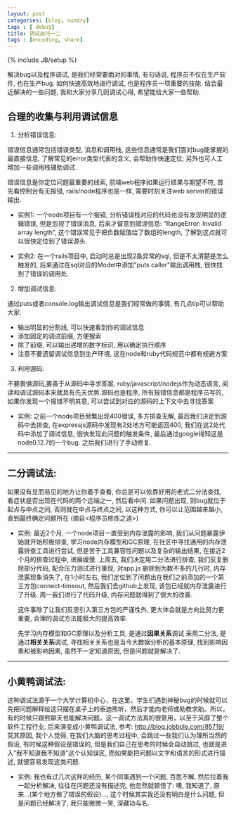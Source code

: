 ```yaml
---
layout: post
categories: [blog, sundry]
tags : [ debug]
title: 调试技巧一二
tags : [encoding, share]
---
```

{% include JB/setup %}


解决bug以及程序调试, 是我们经常要面对的事情, 有句话说, 程序员不仅在生产软件, 也在生产bug. 如何快速高效地进行调试, 也是程序员一项重要的技能.
结合最近解决的一些问题, 我和大家分享几则调试心得, 希望能给大家一些帮助.


## 合理的收集与利用调试信息

1. 分析错误信息:

  错误信息通常包括错误类型, 消息和调用栈, 这些信息通常是我们面对bug能掌握的最直接信息, 了解常见的error类型代表的含义, 会帮助你快速定位; 另外也可人工增加一些调用栈辅助调试.

  错误信息是你定位问题最重要的线索, 前端web程序如果运行结果与期望不符, 首先看控制台有无报错, rails/node程序也是一样, 需要时刻关注web server的错误输出.

  * 实例1: 一个node项目有一个报错, 分析错误栈对应的代码也没有发现明显的逻辑错误, 但是忽视了错误消息, 后来才留意到错误信息: “RangeError: Invalid array length”, 这个错误常见于把负数赋值给了数组的length, 了解到这点就可以很快定位到了错误源头.

  * 实例2: 在一个rails项目中, 启动时总是出现2条异常的sql, 但是不太清楚是怎么触发的, 后来通过在sql对应的Model中添加"puts caller"输出调用栈, 很快找到了错误的调用处.

2. 增加调试信息:

  通过puts或者console.log输出调试信息是我们经常做的事情, 有几点tip可以帮助大家:

  * 输出明显的分割线, 可以快速看到你的调试信息
  * 添加固定的调试前缀, 方便搜索
  * 除了前缀, 可以输出递增的数字标识, 用以确定执行顺序
  * 注意不要遗留调试信息到生产环境, 这在node和ruby代码规范中都有规避方案

3. 利用源码:

  不要畏惧源码,要善于从源码中寻求答案, ruby/javascript/nodejs作为动态语言, 阅读和调试源码本来就具有先天优势.源码也是程序, 所有报错信息都是程序员写的, 如果你发现一个报错不明其意, 可以尝试到对应的源码的上下文中去寻找答案

  * 实例: 之前一个node项目频繁出现400错误, 多方排查无解, 最后我们决定到源码中去排查, 在expressjs源码中发现有2处地方可能返回400, 我们在这2处代码中添加了调试信息, 很快发现此问题的触发条件, 最后通过google得知这是node0.12.7的一个bug. 之后我们进行了手动修复.

---

## 二分调试法:

如果没有显而易见的地方让你着手查看, 你总是可以依靠好用的老式二分法查找, 看症状是否出现在代码的两个远端之一, 然后看中间. 如果问题出现, 则bug就位于起点与中点之间, 否则就在中点与终点之间, 以这种方式, 你可以让范围越来越小, 直到最终确定问题所在 (摘自<程序员修炼之道>)

* 实例: 最近2个月, 一个node项目一直受到内存泄露的影响, 我们从问题暴露伊始就开始积极排查, 学习node内存模型和GC原理, 在社区中寻找通用的内存泄露排查工具进行尝试, 但是苦于工具兼容性问题以及复杂的输出结果, 在接近2个月的排查过程中, 进展缓慢.
上周五, 我们决定用二分法进行排查, 我们反复删除部分代码, 配合压力测试进行重现, 对app.js 删除到为数不多的几行时, 内存泄露现象消失了, 在1小时左右, 我们定位到了问题出在我们之前添加的一个第三方包connect-timeout, 然后我们去github上发现, 该包已经就内存泄露进行了升级. 周一我们进行了代码升级, 内存问题就得到了很大的改善.

  这件事除了让我们反思引入第三方包的严谨性外, 更大体会就是方向比努力更重要, 合理的调试方法能极大的提高效率.

  先学习内存模型和GC原理以及分析工具, 是通过**因果关系**调试
采用二分法, 是通过**相关关系**调试, 寻找相关关系也是当今大数据分析的基本原理, 找到影响因素和被影响因素, 虽然不一定知道原因, 但是问题就是解决了.

---

## 小黄鸭调试法:

这种调试法源于一个大学计算机中心，在这里，学生们遇到神秘bug的时候就可以先把问题解释给这只摆在桌子上的泰迪熊听，然后才能向老师或助教求助。所以，有的时候只跟熊聊天也能解决问题。这一调试方法真的很管用，以至于风靡了整个软件工程行业, 后来演变成小黄鸭调试法, 参考: http://blog.jobbole.com/85719/
究其原因, 我个人觉得, 在我们大脑的思考过程中, 会跳过一些我们认为理所当然的假设, 有时候这种假设是错误的, 但是我们自己在思考的时候会自动跳过, 也就是进入”我不知道我不知道"这个认知误区, 而如果能把问题以文字和语言的形式进行描述, 就很容易发现这类问题.

* 实例: 我也有过几次这样的经历, 某个同事遇到一个问题, 百思不解, 然后拉着我一起分析解决, 往往在问题还没有描述完, 他忽然就顿悟了: 噢, 我知道了, 原来...(某个地方做了错误的假设)..., 这个时候其实我还没有明白是什么问题, 但是问题已经解决了, 我只能微微一笑, 深藏功与名.
